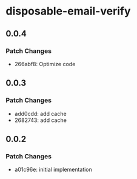 # disposable-email-verify

## 0.0.4

### Patch Changes

- 266abf8: Optimize code

## 0.0.3

### Patch Changes

- add0cdd: add cache
- 2682743: add cache

## 0.0.2

### Patch Changes

- a01c96e: initial implementation
